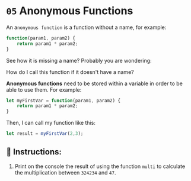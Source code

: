 # `05` Anonymous Functions
An a`nonymous function` is a function without a name, for example:

```Javascript
function(param1, param2) {
    return param1 * param2;
}
```
See how it is missing a name? Probably you are wondering:

How do I call this function if it doesn't have a name?

**Anonymous functions** need to be stored within a variable in order to be able to use them. For example:

```Javascript
let myFirstVar = function(param1, param2) {
    return param1 * param2;
}
```
Then, I can call my function like this:

```Javascript
let result = myFirstVar(2,3);
```
## 📝 Instructions:
1. Print on the console the result of using the function `multi` to calculate the multiplication between `324234` and `47`.
